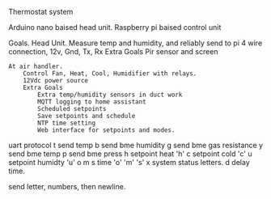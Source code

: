 Thermostat system

Arduino nano baised head unit.
Raspberry pi baised control unit

Goals.
    Head Unit.
        Measure temp and humidity, and reliably send to pi
        4 wire connection, 12v, Gnd, Tx, Rx
        Extra Goals
            Pir sensor and screen
    
    At air handler.
        Control Fan, Heat, Cool, Humidifier with relays.
        12Vdc power source
        Extra Goals
            Extra temp/humidity sensors in duct work
            MQTT logging to home assistant
            Scheduled setpoints
            Save setpoints and schedule
            NTP time setting
            Web interface for setpoints and modes.

uart protocol
t send temp
b send bme humidity
g send bme gas resistance
y send bme temp
p send bme press
h setpoint heat 'h'
c setpoint cold 'c'
u setpoint humidty 'u'
o m s time 'o' 'm' 's'
x system status letters.
d delay time.

send letter, numbers, then newline.